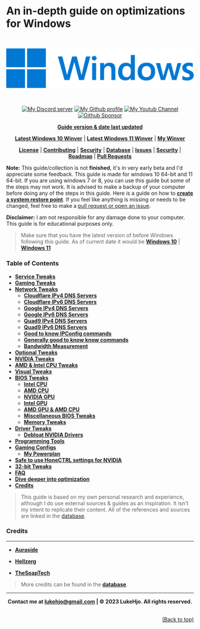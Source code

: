 # **An in-depth guide on optimizations for Windows**

<div align="center">
	<br />
	<p>
		<a href="#"><img src="./assets/Windows/win.png" width="540" alt="Windows Logo" /></a>
	</p>
	<br />
	<p>
		<a href="https://discord.gg/ndjNzKCmff"><img src="https://img.shields.io/badge/discord-join-blue?style=flat-square&logo=discord" alt="My Discord server" /></a>
		<a href="https://github.com/luke-beep"><img src="https://img.shields.io/badge/github-view-blue?style=flat-square&logo=github" alt="My Github profile" /></a>
        <a href="https://www.youtube.com/channel/UC_-YAH9OBLVVWom_wV4HHxw"><img src="https://img.shields.io/badge/youtube-view-blue?style=flat-square&logo=youtube" alt="My Youtub Channel"></a>
		<a href="https://github.com/sponsors/luke-beep"><img src="https://img.shields.io/github/sponsors/luke-beep?style=flat-square" alt="Github Sponsor"/></a>
</div>





<div align="center">

[**Guide version & date last updated**](/docs/VERSION.md) 

 [**Latest Windows 10 Winver**](https://learn.microsoft.com/en-us/windows/release-health/release-information) | [**Latest Windows 11 Winver**](https://learn.microsoft.com/en-us/windows/release-health/windows11-release-information) | [**My Winver**](/docs/WINVER.md)

 [**License**](/LICENSE) | [**Contributing**](.github/CONTRIBUTING.md) | [**Security**](.github/SECURITY.md) | [**Database**](/docs/DATABASE.md) | [**Issues**](https://github.com/luke-beep/guide-to-optimizing-windows/issues) | [**Security**](.github/SECURITY.md) | [**Roadmap**](https://github.com/users/luke-beep/projects/2) | [**Pull Requests**](.github/PULL_REQUEST_TEMPLATE.md)

</div>

**Note:** This guide/collection is not **finished**, it's in very early beta and I'd appreciate some feedback. This guide is made for windows 10 64-bit and 11 64-bit. If you are using windows 7 or 8, you can use this guide but some of the steps may not work. It is advised to make a backup of your computer before doing any of the steps in this guide. Here is a guide on how to **[create a system restore point](https://support.microsoft.com/en-us/windows/create-a-system-restore-point-77e02e2a-3298-c869-9974-ef5658ea3be9)**. If you feel like anything is missing or needs to be changed, feel free to make a [pull request or open an issue](/SECURITY.md#reporting-a-vulnerability).

**Disclaimer:** I am not responsible for any damage done to your computer. This guide is for educational purposes only.

> Make sure that you have the latest version of before Windows following this guide. As of current date it would be [**Windows 10**](https://learn.microsoft.com/en-us/windows/release-health/release-information) | [**Windows 11**](https://learn.microsoft.com/en-us/windows/release-health/windows11-release-information)




### **Table of Contents**

- [**Service Tweaks**](/docs/SERVICE-TWEAKS.md)
- [**Gaming Tweaks**](/docs/GAMING-TWEAKS.md)
- [**Network Tweaks**](/docs/NETWORK.md)
	- [**Cloudflare IPv4 DNS Servers**](/docs/NETWORK.md#cloudflare-ipv4-dns-servers)
	- [**Cloudflare IPv6 DNS Servers**](/docs/NETWORK.md#cloudflare-ipv6-dns-servers)
	- [**Google IPv4 DNS Servers**](/docs/NETWORK.md#google-ipv4-dns-servers)
	- [**Google IPv6 DNS Servers**](/docs/NETWORK.md#google-ipv6-dns-servers)
	- [**Quad9 IPv4 DNS Servers**](/docs/NETWORK.md#quad9-ipv4-dns-servers)
	- [**Quad9 IPv6 DNS Servers**](/docs/NETWORK.md#quad9-ipv6-dns-servers)
	- [**Good to know IPConfig commands**](/docs/NETWORK.md#good-to-know-ipconfig-commands)
	- [**Generally good to know know commands**](/docs/NETWORK.md#generally-good-to-know-commands)
	- [**Bandwidth Measurement**](/docs/NETWORK.md#bandwidth-measurement)
- [**Optional Tweaks**](/docs/OPTIONAL-TWEAKS.md)
- [**NVIDIA Tweaks**](/docs/NVIDIA-TWEAKS.md)
- [**AMD & Intel CPU Tweaks**](/docs/AMD-INTEL.md)
- [**Visual Tweaks**](/docs/VISUAL.md)
- [**BIOS Tweaks**](/docs/BIOS.md)
    - [**Intel CPU**](/docs/BIOS.md#for-those-who-are-using-an-intel-cpu-you-can-disable-the-following)
	- [**AMD CPU**](/docs/BIOS.md#for-those-who-are-using-a-amd-cpu-you-can-disable-the-following)
	- [**NVIDIA GPU**](/docs/BIOS.md#for-those-who-are-using-an-nvidia-gpu-you-can-do-the-following)
	- [**Intel GPU**](/docs/BIOS.md#for-those-who-are-using-an-intel-gpu-you-can-do-the-following)
	- [**AMD GPU & AMD CPU**](/docs/BIOS.md#for-those-who-are-using-an-amd-gpu--an-amd-cpu-you-can-do-the-following)
	- [**Miscellaneous BIOS Tweaks**](/docs/BIOS.md#miscellaneous-bios-tweaks)
	- [**Memory Tweaks**](/docs/BIOS.md#memory-tweaks)
- [**Driver Tweaks**](/docs/DRIVER-TWEAKS.md)
	- [**Debloat NVIDIA Drivers**](/docs/DRIVER-TWEAKS.md#debloat-nvidia-drivers)
- [**Programming Tools**](/docs/PROGRAMMING-TOOLS.md)
- [**Gaming Configs**](/docs/CONFIGURATIONS.md)
	- [**My Powerplan**](/docs/CONFIGURATIONS.md#my-powerplan)
- [**Safe to use HoneCTRL settings for NVIDIA**](/docs/HONE.md)
- [**32-bit Tweaks**](/docs/32BIT.md)
- [**FAQ**](/docs/FAQ.md)
- [**Dive deeper into optimization**](/docs/DATABASE.md)
- [**Credits**](#credits)

> This guide is based on my own personal research and experience, although I do use external sources & guides as an inspiration. It isn't my intent to replicate their content. All of the references and sources are linked in the [database](/docs/DATABASE.md). 

### Credits

---

- [**Auraside**](https://github.com/auraside)

- [**Hellzerg**](https://github.com/hellzerg)

- [**TheSoapTech**](https://www.tiktok.com/@thesoaptech)

> More credits can be found in the [**database**](/docs/DATABASE.md).

---


**<div align="center" id="footer"> Contact me at lukehjo@gmail.com | © 2023 LukeHjo. All rights reserved. <div>**
<br>

<div align="right"><a href="#">(Back to top)</a></div>
